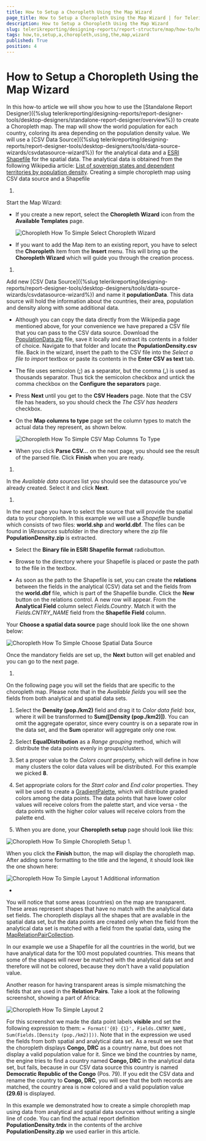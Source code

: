 ```yaml
---
title: How to Setup a Choropleth Using the Map Wizard
page_title: How to Setup a Choropleth Using the Map Wizard | for Telerik Reporting Documentation
description: How to Setup a Choropleth Using the Map Wizard
slug: telerikreporting/designing-reports/report-structure/map/how-to/how-to-setup-a-choropleth-using-the-map-wizard
tags: how,to,setup,a,choropleth,using,the,map,wizard
published: True
position: 4
---
```


# How to Setup a Choropleth Using the Map Wizard



In this how-to article we will show you how to use the [Standalone Report Designer]({%slug telerikreporting/designing-reports/report-designer-tools/desktop-designers/standalone-report-designer/overview%}) to
        create a Choropleth map. The map will show the world population for each country, coloring its area depending on the population density value.
        We will use a [CSV Data Source]({%slug telerikreporting/designing-reports/report-designer-tools/desktop-designers/tools/data-source-wizards/csvdatasource-wizard%}) for the analytical data and a
        [ESRI Shapefile](http://en.wikipedia.org/wiki/Shapefile)        for the spatial data. The analytical data is obtained from the following Wikipedia article:
        [List of sovereign states and dependent territories by population density](http://en.wikipedia.org/wiki/List_of_sovereign_states_and_dependent_territories_by_population_density).
              Creating a simple choropleth map using CSV data source and a Shapefile
      
1. 

Start the Map Wizard:

* If you create a new report, select the __Choropleth Wizard__ icon from the __Available Templates__ page.
                  
  ![Choropleth How To Simple Select Choropleth Wizard](images/Map/Choropleth/HowTo_SimpleChoropleth/Choropleth_HowToSimple_SelectChoroplethWizard.png)

* If you want to add the Map item to an existing report, you have to select the __Choropleth__ item
                  from the __Insert__ menu.
                  This will bring up the __Choropleth Wizard__ which will guide you through the creation process.
                
1. 

Add new
              [CSV Data Source]({%slug telerikreporting/designing-reports/report-designer-tools/desktop-designers/tools/data-source-wizards/csvdatasource-wizard%})              and name it __populationData__. This data source will hold the information about the
              countries, their area, population and density along with some additional data.
            

* Although you can copy the data directly from the Wikipedia page mentioned above, for your convenience we have prepared a CSV file
                  that you can pass to the CSV data source.
                Download the
                  [PopulationData.zip](https://github.com/telerik/reporting-docs/raw/master/knowledge-base/resources/PopulationDensity.zip)                  file, save it locally and extract its contents in a folder of choice. Navigate to that folder and locate the __PopulationDensity.csv__ file.
                  Back in the wizard, insert the path to the CSV file into the *Select a file to import* textbox or paste its contents in the
                  __Enter CSV as text__ tab.
                

* The file uses semicolon (__;__) as a separator, but the comma (__,__) is used as thousands separator.
                  Thus tick the semicolon checkbox and untick the comma checkbox on the
                  __Configure the separators__ page.
                

* Press __Next__ until you get to the __CSV Headers__ page.
                  Note that the CSV file has headers, so you should check the *The CSV has headers* checkbox.
                

* On the __Map columns to type__ page set the column types to match the actual data they represent, as shown below.
                  
  ![Choropleth How To Simple CSV Map Columns To Type](images/Map/Choropleth/HowTo_SimpleChoropleth/Choropleth_HowToSimple_CSV_MapColumnsToType.png)

* When you click __Parse CSV...__ on the next page, you should see the result of the parsed file.
                Click __Finish__ when you are ready.
                
1. 

In the *Available data sources* list you should see the datasource you've already created.
              Select it and click __Next__.
            
1. 

In the next page you have to select the source that will provide the spatial data to your choropleth. In this example we will use a
              *Shapefile* bundle which consists of two files: __world.shp__ and __world.dbf__.
              The files can be found in *\Resources* subfolder in the directory where the zip file __PopulationDensity.zip__ is extracted.
            

* Select the __Binary file in ESRI Shapefile format__ radiobutton.
                

* Browse to the directory where your Shapefile is placed or paste the path to the file in the textbox.
                

* As soon as the path to the Shapefile is set, you can create the __relations__ between the fields in the
                  analytical (CSV) data set and the fields from the __world.dbf__ file, which is part of the Shapefile bundle.
                Click the __New__ button on the relations control. A new row will appear. From the __Analytical Field__                  column select *Fields.Country*. Match it with the *Fields.CNTRY_NAME* field
                  from the __Shapefile Field__ column.
                

Your __Choose a spatial data source__ page should look like the one shown below:
              
  ![Choropleth How To Simple Choose Spatial Data Source](images/Map/Choropleth/HowTo_SimpleChoropleth/Choropleth_HowToSimple_ChooseSpatialDataSource.png)

Once the mandatory fields are set up, the __Next__ button will get enabled and you can go to the next page.
            
1. 

On the following page you will set the fields that are specific to the choropleth map. Please note that in the *Available fields*              you will see the fields from both analytical and spatial data sets.
            

1. Select the __Density (pop./km2)__ field and drag it to *Color data field:* box, where it will be transformed to
                  __Sum([Density (pop./km2)])__. You can omit the aggregate operator, since every country is on
                  a separate row in the data set, and the __Sum__ operator will aggregate only one row.
                

1. Select __EqualDistribution__ as a *Range grouping* method, which will distribute the data points evenly in groups/clusters.
                

1. Set a proper value to the *Colors count* property, which will define in how many clusters the color data values
                  will be distributed. For this example we picked __8__.
                

1. Set appropriate colors for the *Start color* and *End color* properties.
                  They will be used to create a [GradientPalette](/reporting/api/Telerik.Reporting.Drawing.GradientPalette), which
                  will distribute graded colors among the data points. The data points that have lower color values will receive colors from the palette
                  start, and vice versa - the data points with the higher color values will receive colors from the palette end.
                

1. When you are done, your __Choropleth setup__ page should look like this:
                  
  ![Choropleth How To Simple Choropleth Setup](images/Map/Choropleth/HowTo_SimpleChoropleth/Choropleth_HowToSimple_ChoroplethSetup.png)
1. 

When you click the __Finish__ button, the map will display the choropleth map. After adding some formatting to the
              title and the legend, it should look like the one shown here:
              
  ![Choropleth How To Simple Layout 1](images/Map/Choropleth/HowTo_SimpleChoropleth/Choropleth_HowToSimple_Layout1.png)        Additional information
      

* 

You will notice that some  areas (countries) on the map are transparent. These areas represent shapes that have no match with the analytical data set fields.
                  The choropleth displays all the shapes that are available in the spatial data set, but the data points are created only when the field from the
                  analytical data set is matched with a field from the spatial data, using the [MapRelationPairCollection](/reporting/api/Telerik.Reporting.MapRelationPairCollection).
                

In our example we use a Shapefile for all the countries in the world, but we have analytical data for the 100 most populated countries. This means
                  that some of the shapes will never be matched with the analytical data set and therefore will not be colored, because they don't have a valid
                  population value.
                

Another reason for having transparent areas is simple mismatching the fields that are used in the __Relation Pairs__. Take a
                  look at the following screenshot, showing a part of Africa:
                  
  ![Choropleth How To Simple Layout 2](images/Map/Choropleth/HowTo_SimpleChoropleth/Choropleth_HowToSimple_Layout2.png)

For this screenshot we made the data point labels __visible__ and set the following expression to them:
                  `= Format('{0} {1}', Fields.CNTRY_NAME, Sum(Fields.[Density (pop./km2)]))`.
                  Note that in the expression we used the fields from both spatial and analytical data set. As a result we see that the choropleth displays
                  __Congo, DRC__ as a country name, but does not display a valid population value for it.
                  Since we bind the countries by name, the engine
                  tries to find a country named __Congo, DRC__ in the analytical data set, but fails, because in our CSV data source this country
                  is named __Democratic Republic of the Congo__ (Pos. 79). If you edit the CSV data and rename the country to
                  __Congo, DRC__, you will see that the both records are matched, the country area is now colored and a valid
                  population value __(29.6)__ is displayed.
                

In this example we demonstrated how to create a simple choropleth map using data from analytical and spatial data sources
                without writing a single line of code. You can find the actual report definition __PopulationDensity.trdx__ in the contents of the archive __PopulationDensity.zip__ we used earlier in this article.
              

